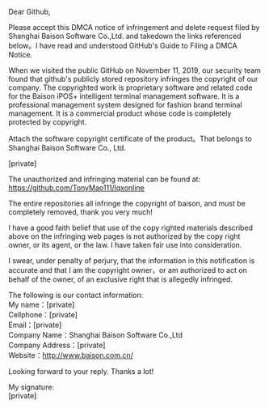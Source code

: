 Dear Github,  

Please accept this DMCA notice of infringement and delete request filed by Shanghai Baison Software Co.,Ltd. and takedown the links referenced below。I have read and understood GitHub's Guide to Filing a DMCA Notice.  
         
When we visited the public GitHub on November 11, 2019, our security team found that github's publicly stored repository infringes the copyright of our company. The copyrighted work is proprietary software and related code for the Baison iPOS+ intelligent terminal management software. It is a professional management system designed for fashion brand terminal management. It is a commercial product whose code is completely protected by copyright.

Attach the software copyright certificate of the product。That belongs to Shanghai Baison Software Co., Ltd.  

[private]
         
The unauthorized and infringing material can be found at:  
https://github.com/TonyMao111/lqxonline  

The entire repositories all infringe the copyright of baison, and must be completely removed, thank you very much!  
         
I have a good faith belief that use of the copy righted materials described above on the infringing web pages is not authorized by the copy right owner, or its agent, or the law. I have taken fair use into consideration.  

I swear, under penalty of perjury, that the information in this notification is accurate and that I am the copyright owner，or am authorized to act on behalf of the owner, of an exclusive right that is allegedly infringed.  

The following is our contact information:  
My name：[private]  
Cellphone：[private]  
Email：[private]  
Company Name：Shanghai Baison Software Co.,Ltd  
Company Address：[private]  
Website：http://www.baison.com.cn/  

Looking forward to your reply. Thanks a lot!  

My signature:  
[private]
